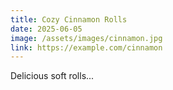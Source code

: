 ```yaml
---
title: Cozy Cinnamon Rolls
date: 2025-06-05
image: /assets/images/cinnamon.jpg
link: https://example.com/cinnamon
---
```

Delicious soft rolls...

